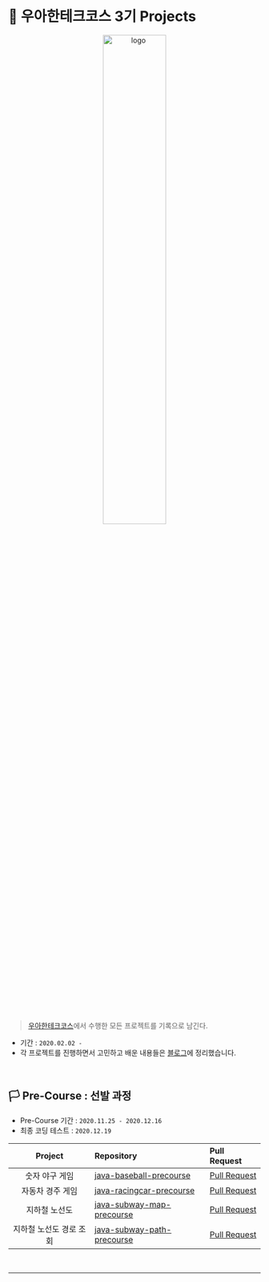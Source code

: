 # 🚀 우아한테크코스 3기 Projects

<p align="center">
    <img src="https://user-images.githubusercontent.com/56240505/103433074-16396980-4c2e-11eb-8af0-01bfb640323d.jpg" alt="logo" width="50%"/>
</p>

> [우아한테크코스](https://woowacourse.github.io/)에서 수행한 모든 프로젝트를 기록으로 남긴다.

* 기간 : ``2020.02.02 - ``
* 각 프로젝트를 진행하면서 고민하고 배운 내용들은 [블로그](https://xlffm3.github.io/categories/#%EC%9A%B0%EC%95%84%ED%95%9C%ED%85%8C%ED%81%AC%EC%BD%94%EC%8A%A4)에 정리했습니다.

<br>

## 🏳️ Pre-Course : 선발 과정

* Pre-Course 기간 : ``2020.11.25 - 2020.12.16``
* 최종 코딩 테스트 : ``2020.12.19``

| Project | Repository | Pull Request |
|:---:|:---|:---|
|  숫자 야구 게임  | [java-baseball-precourse](https://github.com/xlffm3/java-baseball-precourse/tree/xlffm3) | [Pull Request](https://github.com/woowacourse/java-baseball-precourse/pull/339) |
| 자동차 경주 게임 | [java-racingcar-precourse](https://github.com/xlffm3/java-racingcar-precourse/tree/xlffm3) | [Pull Request](https://github.com/woowacourse/java-racingcar-precourse/pull/305) |
| 지하철 노선도 | [java-subway-map-precourse](https://github.com/xlffm3/java-subway-map-precourse/tree/xlffm3) | [Pull Request](https://github.com/woowacourse/java-subway-map-precourse/pull/88) |
| 지하철 노선도 경로 조회 | [java-subway-path-precourse](https://github.com/xlffm3/java-subway-path-precourse/tree/xlffm3) | [Pull Request](https://github.com/woowacourse/java-subway-path-precourse/pull/32) |

<br>

---
